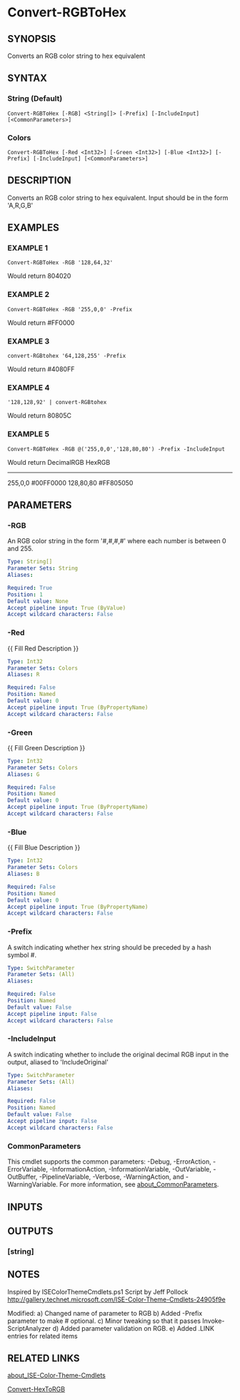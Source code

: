 ﻿---
external help file: PoshFunctions-help.xml
Module Name: poshfunctions
online version:
schema: 2.0.0
---

# Convert-RGBToHex

## SYNOPSIS
Converts an RGB color string to hex equivalent

## SYNTAX

### String (Default)
```
Convert-RGBToHex [-RGB] <String[]> [-Prefix] [-IncludeInput] [<CommonParameters>]
```

### Colors
```
Convert-RGBToHex [-Red <Int32>] [-Green <Int32>] [-Blue <Int32>] [-Prefix] [-IncludeInput] [<CommonParameters>]
```

## DESCRIPTION
Converts an RGB color string to hex equivalent.
Input should be in the form 'A,R,G,B'

## EXAMPLES

### EXAMPLE 1
```
Convert-RGBToHex -RGB '128,64,32'
```

Would return
804020

### EXAMPLE 2
```
Convert-RGBToHex -RGB '255,0,0' -Prefix
```

Would return
#FF0000

### EXAMPLE 3
```
convert-RGBtohex '64,128,255' -Prefix
```

Would return
#4080FF

### EXAMPLE 4
```
'128,128,92' | convert-RGBtohex
```

Would return
80805C

### EXAMPLE 5
```
Convert-RGBToHex -RGB @('255,0,0','128,80,80') -Prefix -IncludeInput
```

Would return
DecimalRGB  HexRGB
---------   -------
255,0,0     #00FF0000
128,80,80   #FF805050

## PARAMETERS

### -RGB
An RGB color string in the form '#,#,#,#' where each number is between 0 and 255.

```yaml
Type: String[]
Parameter Sets: String
Aliases:

Required: True
Position: 1
Default value: None
Accept pipeline input: True (ByValue)
Accept wildcard characters: False
```

### -Red
{{ Fill Red Description }}

```yaml
Type: Int32
Parameter Sets: Colors
Aliases: R

Required: False
Position: Named
Default value: 0
Accept pipeline input: True (ByPropertyName)
Accept wildcard characters: False
```

### -Green
{{ Fill Green Description }}

```yaml
Type: Int32
Parameter Sets: Colors
Aliases: G

Required: False
Position: Named
Default value: 0
Accept pipeline input: True (ByPropertyName)
Accept wildcard characters: False
```

### -Blue
{{ Fill Blue Description }}

```yaml
Type: Int32
Parameter Sets: Colors
Aliases: B

Required: False
Position: Named
Default value: 0
Accept pipeline input: True (ByPropertyName)
Accept wildcard characters: False
```

### -Prefix
A switch indicating whether hex string should be preceded by a hash symbol #.

```yaml
Type: SwitchParameter
Parameter Sets: (All)
Aliases:

Required: False
Position: Named
Default value: False
Accept pipeline input: False
Accept wildcard characters: False
```

### -IncludeInput
A switch indicating whether to include the original decimal RGB input in the output, aliased to 'IncludeOriginal'

```yaml
Type: SwitchParameter
Parameter Sets: (All)
Aliases:

Required: False
Position: Named
Default value: False
Accept pipeline input: False
Accept wildcard characters: False
```

### CommonParameters
This cmdlet supports the common parameters: -Debug, -ErrorAction, -ErrorVariable, -InformationAction, -InformationVariable, -OutVariable, -OutBuffer, -PipelineVariable, -Verbose, -WarningAction, and -WarningVariable. For more information, see [about_CommonParameters](http://go.microsoft.com/fwlink/?LinkID=113216).

## INPUTS

## OUTPUTS

### [string]
## NOTES
Inspired by ISEColorThemeCmdlets.ps1 Script by Jeff Pollock
http://gallery.technet.microsoft.com/ISE-Color-Theme-Cmdlets-24905f9e

Modified:
a) Changed name of parameter to RGB
b) Added -Prefix parameter to make # optional.
c) Minor tweaking so that it passes Invoke-ScriptAnalyzer
d) Added parameter validation on RGB.
e) Added .LINK entries for related items

## RELATED LINKS

[about_ISE-Color-Theme-Cmdlets]()

[Convert-HexToRGB]()

